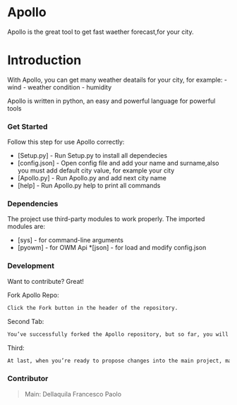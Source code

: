 # Apollo

Apollo is the great tool to get fast waether forecast,for your city.

# Introduction
With Apollo, you can get many weather deatails for your city, for example:
	- wind
	- weather condition
	- humidity


Apollo is written in python, an easy and powerful language for powerful tools 

### Get Started

Follow this step for use Apollo correctly:
* [Setup.py] - Run Setup.py to install all dependecies
* [config.json] - Open config file and add your name and surname,also you must add default city value, for example your city
* [Apollo.py] - Run Apollo.py and add next city name
* [help] - Run Apollo.py help to print all commands

### Dependencies

The project use third-party modules to work properly.
The imported modules are:
* [sys] - for command-line arguments
* [pyowm] - for OWM Api
*[json] - for load and modify config.json


### Development

Want to contribute? Great!


Fork Apollo Repo:
```sh
Click the Fork button in the header of the repository.
```

Second Tab:
```sh
You’ve successfully forked the Apollo repository, but so far, you will need to clone it to your computer.
```

Third:
```sh
At last, when you’re ready to propose changes into the main project, make a pull request.
```
### Contributor
> Main: Dellaquila Francesco Paolo
